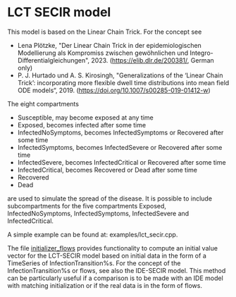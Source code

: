 # LCT SECIR model

This model is based on the Linear Chain Trick. 
For the concept see 
- Lena Plötzke, "Der Linear Chain Trick in der epidemiologischen Modellierung als Kompromiss zwischen gewöhnlichen und Integro-Differentialgleichungen", 2023. (https://elib.dlr.de/200381/, German only)
- P. J. Hurtado und A. S. Kirosingh, "Generalizations of the ‘Linear Chain Trick’: incorporating more flexible dwell time distributions into mean field ODE models“, 2019. (https://doi.org/10.1007/s00285-019-01412-w)

The eight compartments 
- Susceptible, may become exposed at any time
- Exposed, becomes infected after some time
- InfectedNoSymptoms, becomes InfectedSymptoms or Recovered after some time
- InfectedSymptoms, becomes InfectedSevere or Recovered after some time
- InfectedSevere, becomes InfectedCritical or Recovered after some time
- InfectedCritical, becomes Recovered or Dead after some time
- Recovered
- Dead

are used to simulate the spread of the disease. 
It is possible to include subcompartments for the five compartments Exposed, InfectedNoSymptoms, InfectedSymptoms, InfectedSevere and InfectedCritical.

A simple example can be found at: examples/lct_secir.cpp. 

The file [initializer_flows](initializer_flows.h) provides functionality to compute an initial value vector for the LCT-SECIR model based on initial data in the form of a TimeSeries of InfectionTransition%s. For the concept of the InfectionTransition%s or flows, see also the IDE-SECIR model. This method can be particularly useful if a comparison is to be made with an IDE model with matching initialization or if the real data is in the form of flows.


